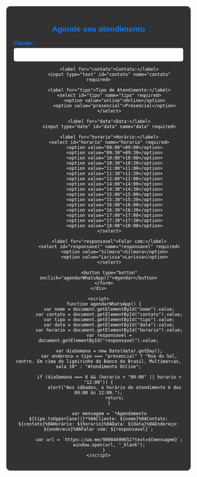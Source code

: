 
<html lang="pt-br">
<head>
    <meta charset="UTF-8">
    <meta name="viewport" content="width=device-width, initial-scale=1.0">
    <title>Agendamento Online e Presencial</title>
    <style>
        body {
            font-family: Arial, sans-serif;
            text-align: center;
            padding: 20px;
            background: url('https://i.imgur.com/aPLuDmc.jpeg') no-repeat center center fixed;
            background-size: cover;
            color: white;
            margin: 0;
        }
        .container {
            max-width: 90%;
            margin: auto;
            background: rgba(0, 0, 0, 0.8);
            padding: 20px;
            border-radius: 10px;
        }
        h2 {
            color: #007bff;
            font-weight: bold;
            font-size: 1.5em;
        }
        label {
            color: #007bff;
            font-weight: bold;
            display: block;
            text-align: left;
            margin-top: 10px;
        }
        select, input {
            display: block;
            width: 100%;
            margin-top: 5px;
            padding: 10px;
            border-radius: 5px;
            border: none;
            font-size: 1em;
            color: black;
        }
        button {
            background-color: #007bff;
            color: white;
            padding: 12px;
            border: none;
            cursor: pointer;
            margin-top: 15px;
            width: 100%;
            font-weight: bold;
            border-radius: 5px;
            font-size: 1.2em;
        }
        button:hover {
            background-color: #0056b3;
        }
    </style>
</head>
<body>
    <div class="container">
        <h2>Agende seu atendimento</h2>
        <form id="agendamento-form">
            <label for="nome">Cliente:</label>
            <input type="text" id="nome" name="nome" required>
            
            <label for="contato">Contato:</label>
            <input type="text" id="contato" name="contato" required>
            
            <label for="tipo">Tipo de Atendimento:</label>
            <select id="tipo" name="tipo" required>
                <option value="online">Online</option>
                <option value="presencial">Presencial</option>
            </select>
            
            <label for="data">Data:</label>
            <input type="date" id="data" name="data" required>
            
            <label for="horario">Horário:</label>
            <select id="horario" name="horario" required>
                <option value="09:00">09:00</option>
                <option value="09:30">09:30</option>
                <option value="10:00">10:00</option>
                <option value="10:30">10:30</option>
                <option value="11:00">11:00</option>
                <option value="11:30">11:30</option>
                <option value="12:00">12:00</option>
                <option value="14:00">14:00</option>
                <option value="14:30">14:30</option>
                <option value="15:00">15:00</option>
                <option value="15:30">15:30</option>
                <option value="16:00">16:00</option>
                <option value="16:30">16:30</option>
                <option value="17:00">17:00</option>
                <option value="17:30">17:30</option>
                <option value="18:00">18:00</option>
            </select>
            
            <label for="responsavel">Falar com:</label>
            <select id="responsavel" name="responsavel" required>
                <option value="Silmara">Silmara</option>
                <option value="Larissa">Larissa</option>
            </select>
            
            <button type="button" onclick="agendarWhatsApp()">Agendar</button>
        </form>
    </div>

    <script>
        function agendarWhatsApp() {
            var nome = document.getElementById("nome").value;
            var contato = document.getElementById("contato").value;
            var tipo = document.getElementById("tipo").value;
            var data = document.getElementById("data").value;
            var horario = document.getElementById("horario").value;
            var responsavel = document.getElementById("responsavel").value;
            
            var diaSemana = new Date(data).getDay();
            var endereco = tipo === "presencial" ? "Rua do Sol, centro. Em cima do ligeirinho do Banco do Brasil, Multimarcas, sala 10" : "Atendimento Online";
            
            if (diaSemana === 6 && (horario < "09:00" || horario > "12:00")) {
                alert("Aos sábados, o horário de atendimento é das 09:00 às 12:00.");
                return;
            }
            
            var mensagem = `*Agendamento ${tipo.toUpperCase()}*%0ACliente: ${nome}%0AContato: ${contato}%0AHorário: ${horario}%0AData: ${data}%0AEndereço: ${endereco}%0AFalar com: ${responsavel}`;
            
            var url = `https://wa.me/98984699652?text=${mensagem}`;
            window.open(url, "_blank");
        }
    </script>
</body>
</html>
